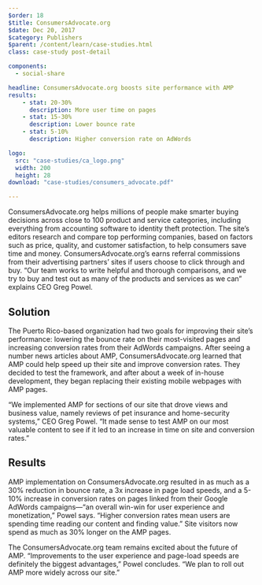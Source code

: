 ```yaml
---
$order: 18
$title: ConsumersAdvocate.org
$date: Dec 20, 2017
$category: Publishers
$parent: /content/learn/case-studies.html
class: case-study post-detail

components:
  - social-share

headline: ConsumersAdvocate.org boosts site performance with AMP
results:
    - stat: 20-30%
      description: More user time on pages
    - stat: 15-30%
      description: Lower bounce rate
    - stat: 5-10%
      description: Higher conversion rate on AdWords

logo:
  src: "case-studies/ca_logo.png"
  width: 200
  height: 28
download: "case-studies/consumers_advocate.pdf"

---
```


<div class="img-left">
    <amp-img width="350" height="678" layout="responsive" src="/static/img/case-studies/ca_1.png"></amp-img>
</div>

ConsumersAdvocate.org helps millions of people make smarter buying decisions across close to 100 product and service categories, including everything from accounting software to identity theft protection. The site’s editors research and compare top performing companies, based on factors such as price, quality, and customer satisfaction, to help consumers save time and money. ConsumersAdvocate.org’s earns referral commissions from their advertising partners’ sites if users choose to click through and buy. “Our team works to write helpful and thorough comparisons, and we try to buy and test out as many of the products and services as we can” explains CEO Greg Powel.

## Solution

The Puerto Rico-based organization had two goals for improving their site’s performance: lowering the bounce rate on their most-visited pages and increasing conversion rates from their AdWords campaigns. After seeing a number news articles about AMP, ConsumersAdvocate.org learned that AMP could help speed up their site and improve conversion rates. They decided to test the framework, and after about a week of in-house development, they began replacing their existing mobile webpages with AMP pages.
 
“We implemented AMP for sections of our site that drove views and business value, namely reviews of pet insurance and home-security systems,” CEO Greg Powel. “It made sense to test AMP on our most valuable content to see if it led to an increase in time on site and conversion rates.”

## Results

<div class="img-right">
    <amp-img width="350" height="684" layout="responsive" src="/static/img/case-studies/ca_2.png"></amp-img>
</div>

AMP implementation on ConsumersAdvocate.org resulted in as much as a 30% reduction in bounce rate, a 3x increase in page load speeds, and a 5-10% increase in conversion rates on pages linked from their Google AdWords campaigns—“an overall win-win for user experience and monetization,” Powel says. “Higher conversion rates mean users are spending time reading our content and finding value.” Site visitors now spend as much as 30% longer on the AMP pages. 

The ConsumersAdvocate.org team remains excited about the future of AMP. “Improvements to the user experience and page-load speeds are definitely the biggest advantages,” Powel concludes. “We plan to roll out AMP more widely across our site.”

